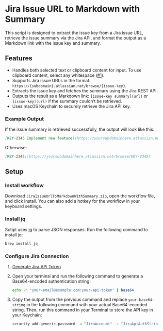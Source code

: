 # Jira Issue URL to Markdown with Summary
This script is designed to extract the issue key from a Jira issue URL, retrieve the issue summary via the Jira API, and format the output as a Markdown link with the issue key and summary.

## Features

- Handles both selected text or clipboard content for input. To use clipboard content, select any whitespace ([#1](https://github.com/ndikanov/macos-automator-scripts/issues/1)).
- Supports Jira issue URLs in the format: `https://{subdomain}.atlassian.net/browse/{issue-key}`.
- Extracts the issue key and fetches the summary using the Jira REST API.
- Outputs the result as a Markdown link: `[issue-key summary](url)` or `[issue-key](url)` if the summary couldn’t be retrieved.
- Uses macOS Keychain to securely retrieve the Jira API key.

### Example Output

If the issue summary is retrieved successfully, the output will look like this:

```markdown
[KEY-2345 Implement new feature](https://yoursubdomainhere.atlassian.net/browse/KEY-2345)
```
Otherwise:
```markdown
[KEY-2345](https://yoursubdomainhere.atlassian.net/browse/KEY-2345)
```

## Setup

### Install workflow
Download `JiraIssueUrlToMarkdownWithSummary.zip`, open the workflow file, and click Install. You can also add a hotkey for the workflow in your keyboard settings.

### Install jq
Sctipt uses [jq](https://github.com/jqlang/jq) to parse JSON responses. Run the following command to install jq:
```bash
brew install jq
```

### Configure Jira Connection

1. [Generate Jira API Token](https://id.atlassian.com/manage-profile/security/api-tokens)
2. Open your terminal and run the following command to generate a Base64-encoded authentication string:

    ```bash
    echo -n "your-email@example.com:your-api-token" | base64
    ```

3. Copy the output from the previous command and replace `your-base64-string` in the following command with your actual Base64-encoded string. Then, run this command in your Terminal to store the API key in your Keychain:

    ```bash
    security add-generic-password -a "JiraAccount" -s "JiraApiAuthString" -w "your-base64-string"
    ```
